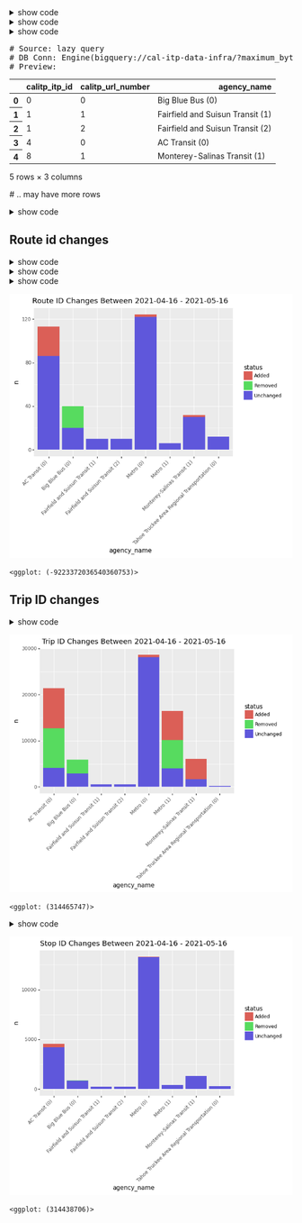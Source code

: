 <details>

<summary>show code</summary>



```python
from siuba import *
from siuba.sql import LazyTbl
from siuba.dply import vector as vec
from siuba.dply.vector import n

from plotnine import *

from sqlalchemy import create_engine

# TODO: once calitp package is up, should be able to use
# that to get the relevant tables
%run ../_gtfs_schedule_views/ipynb/_setup.ipynb

tbl = AutoTable(
    engine,
    lambda s: s.replace(".", "_").replace("test_", ""),
    lambda s: "test_" not in s and "__staging" not in s
)
```


</details>

<details>

<summary>show code</summary>



```python
DATE_START="2021-04-16"
DATE_END="2021-05-16"

THE_FUTURE="2099-01-01"


EXAMPLE_AGENCY_NAMES = [
    "Tahoe Truckee Area Regional Transportation",
    "Metro",
    "Monterey-Salinas Transit",
    "Fairfield and Suisun Transit",
    "AC Transit",
    "Big Blue Bus"
]
```


</details>

<details>

<summary>show code</summary>



```python
tbl_feeds = (
    tbl.gtfs_schedule_calitp_status()
    >> select(
        _.calitp_itp_id == _.itp_id, _.calitp_url_number == _.url_number, _.agency_name
    )
    >> filter(_.agency_name.isin(EXAMPLE_AGENCY_NAMES))

    >> mutate(agency_name = _.agency_name + " (" + _.calitp_url_number.astype(str) + ")")
)

# will be used to limit the number of feeds shown in data
join_feeds = inner_join(_, tbl_feeds, ["calitp_itp_id", "calitp_url_number"])

tbl_feeds
```


</details>




<div><pre># Source: lazy query
# DB Conn: Engine(bigquery://cal-itp-data-infra/?maximum_bytes_billed=1000000000)
# Preview:
</pre><table border="0" class="dataframe">
  <thead>
    <tr style="text-align: right;">
      <th></th>
      <th>calitp_itp_id</th>
      <th>calitp_url_number</th>
      <th>agency_name</th>
    </tr>
  </thead>
  <tbody>
    <tr>
      <th>0</th>
      <td>0</td>
      <td>0</td>
      <td>Big Blue Bus (0)</td>
    </tr>
    <tr>
      <th>1</th>
      <td>1</td>
      <td>1</td>
      <td>Fairfield and Suisun Transit (1)</td>
    </tr>
    <tr>
      <th>2</th>
      <td>1</td>
      <td>2</td>
      <td>Fairfield and Suisun Transit (2)</td>
    </tr>
    <tr>
      <th>3</th>
      <td>4</td>
      <td>0</td>
      <td>AC Transit (0)</td>
    </tr>
    <tr>
      <th>4</th>
      <td>8</td>
      <td>1</td>
      <td>Monterey-Salinas Transit (1)</td>
    </tr>
  </tbody>
</table>
<p>5 rows × 3 columns</p><p># .. may have more rows</p></div>



<details>

<summary>show code</summary>



```python
def query_id_changes(start_table, end_table, id_vars, agg=False):
    sym_id_vars = [_[k] for k in id_vars]

    is_in_start = start_table >> select(*id_vars) >> mutate(is_in_start=True)
    is_in_end = end_table >> select(*id_vars) >> mutate(is_in_end=True)

    tallies = (
        is_in_start
        >> full_join(_, is_in_end, id_vars)
        >> count(*sym_id_vars, _.is_in_start, _.is_in_end)
        >> mutate(
            status=case_when(
                _,
                {
                    _.is_in_end.isna(): "Removed",
                    _.is_in_start.isna(): "Added",
                    True: "Unchanged",
                },
            )
        )
    )
    
    if agg:
        return tallies >> count(*sym_id_vars[:-1], _.status)
    
    return tallies

def fetch_date(table, date, future_date = THE_FUTURE):
    return table >> filter(_.calitp_extracted_at <= date, _.calitp_deleted_at.fillna(future_date) > date)
```


</details>

## Route id changes

<details>

<summary>show code</summary>



```python
routes_start = (tbl.gtfs_schedule_type2_routes()
    >> filter(_.calitp_extracted_at <= DATE_START, _.calitp_deleted_at.fillna(THE_FUTURE) > DATE_START)
)

routes_end = (tbl.gtfs_schedule_type2_routes()
    >> filter(_.calitp_extracted_at <= DATE_END, _.calitp_deleted_at.fillna(THE_FUTURE) > DATE_END)
)
```


</details>

<details>

<summary>show code</summary>



```python
keep_keys = ("calitp_itp_id", "calitp_url_number", "route_id")

route_id_changes = (
    routes_start
    >> select(*keep_keys)
    >> mutate(is_in_start=True)
    >> full_join(
        _, routes_end >> select(*keep_keys) >> mutate(is_in_end=True), keep_keys
    )
    >> count(_.calitp_itp_id, _.calitp_url_number, _.is_in_start, _.is_in_end)
    >> mutate(
        status=case_when(
            _,
            {
                _.is_in_end.isna(): "Removed",
                _.is_in_start.isna(): "Added",
                True: "Unchanged",                
            },
        )
    )
)
```


</details>

<details>

<summary>show code</summary>



```python
(
    route_id_changes
    >> join_feeds
    >> collect()
    >> ggplot(aes("agency_name", "n", fill="status"))
    + geom_col()
    + theme(axis_text_x=element_text(angle=45, hjust=1))
    + labs(title = "Route ID Changes Between %s - %s"% (DATE_START, DATE_END))
)
```


</details>


    
![png](gtfs_schedule_id_changes_files/gtfs_schedule_id_changes_7_0.png)
    





    <ggplot: (-9223372036540360753)>



## Trip ID changes

<details>

<summary>show code</summary>



```python
trips_start = fetch_date(tbl.gtfs_schedule_type2_trips(), DATE_START)
trips_end = fetch_date(tbl.gtfs_schedule_type2_trips(), DATE_END)

(
    query_id_changes(
        trips_start,
        trips_end,
        ["calitp_itp_id", "calitp_url_number", "trip_id"],
        agg=True,
    )
    >> join_feeds
    >> collect()
    >> ggplot(aes("agency_name", "n", fill="status"))
    + geom_col()
    + theme(axis_text_x=element_text(angle=45, hjust=1))
    + labs(title = "Trip ID Changes Between %s - %s"% (DATE_START, DATE_END))
    
)
```


</details>


    
![png](gtfs_schedule_id_changes_files/gtfs_schedule_id_changes_9_0.png)
    





    <ggplot: (314465747)>



<details>

<summary>show code</summary>



```python
stops_start = fetch_date(tbl.gtfs_schedule_type2_stops(), DATE_START)
stops_end = fetch_date(tbl.gtfs_schedule_type2_stops(), DATE_END)

(
    query_id_changes(
        stops_start,
        stops_end,
        ["calitp_itp_id", "calitp_url_number", "stop_id"],
        agg=True,
    )
    >> join_feeds
    >> collect()
    >> ggplot(aes("agency_name", "n", fill="status"))
    + geom_col()
    + theme(axis_text_x=element_text(angle=45, hjust=1))
    + labs(title = "Stop ID Changes Between %s - %s"% (DATE_START, DATE_END))
    
)
```


</details>


    
![png](gtfs_schedule_id_changes_files/gtfs_schedule_id_changes_10_0.png)
    





    <ggplot: (314438706)>


